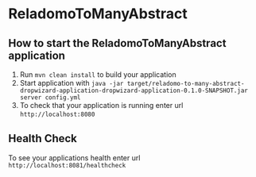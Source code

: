 # ReladomoToManyAbstract

How to start the ReladomoToManyAbstract application
---

1. Run `mvn clean install` to build your application
1. Start application with `java -jar target/reladomo-to-many-abstract-dropwizard-application-dropwizard-application-0.1.0-SNAPSHOT.jar server config.yml`
1. To check that your application is running enter url `http://localhost:8080`

Health Check
---

To see your applications health enter url `http://localhost:8081/healthcheck`
